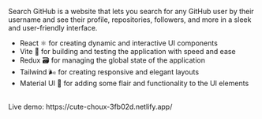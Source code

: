 Search GitHub is a website that lets you search for any GitHub user by their username and see their profile, repositories, followers, and more in a sleek and user-friendly interface.
- React ⚛️ for creating dynamic and interactive UI components
- Vite 🚀 for building and testing the application with speed and ease
- Redux 🗃️ for managing the global state of the application
- Tailwind 🌬️ for creating responsive and elegant layouts
- Material UI 🎨 for adding some flair and functionality to the UI elements

<br>
Live demo: https://cute-choux-3fb02d.netlify.app/
